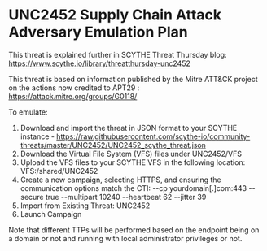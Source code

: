 # UNC2452 Supply Chain Attack Adversary Emulation Plan

This threat is explained further in SCYTHE Threat Thursday blog: https://www.scythe.io/library/threatthursday-unc2452

This threat is based on information published by the Mitre ATT&CK project on the actions now credited to APT29 : https://attack.mitre.org/groups/G0118/

To emulate:
1. Download and import the threat in JSON format to your SCYTHE instance - https://raw.githubusercontent.com/scythe-io/community-threats/master/UNC2452/UNC2452_scythe_threat.json
2. Download the Virtual File System (VFS) files under UNC2452/VFS
3. Upload the VFS files to your SCYTHE VFS in the following location: VFS:/shared/UNC2452
4. Create a new campaign, selecting HTTPS, and ensuring the communication options match the CTI: --cp yourdomain[.]com:443 --secure true --multipart 10240 --heartbeat 62 --jitter 39
5. Import from Existing Threat: UNC2452
6. Launch Campaign

Note that different TTPs will be performed based on the endpoint being on a domain or not and running with local administrator privileges or not.
